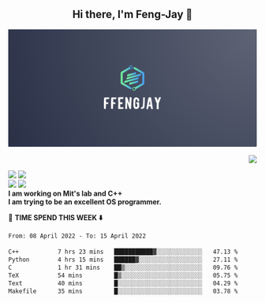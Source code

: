 <h2 align="center"> Hi there, I'm Feng-Jay 👋 </h2>  

![](https://github.com/Feng-Jay/DataStruct/blob/master/Image/1.png)  

<img align="right" src="https://github-readme-stats.vercel.app/api?username=Feng-Jay&show_icons=true&icon_color=CE1D2D&text_color=718096&bg_color=ffffff&hide_title=true" />


&emsp;

![](https://visitor-badge.glitch.me/badge?page_id=Feng-Jay.readme)
![](https://img.shields.io/badge/Concentrate-Cpp-blue)  
![](https://img.shields.io/badge/Rust-primer-orange)
![](https://img.shields.io/badge/Target-OS-9cf)  
**I am working on Mit's lab and C++**  
**I am trying to be an excellent OS programmer.**  


📘 **TIME SPEND THIS WEEK ⬇️**
<!--START_SECTION:waka-->

```text
From: 08 April 2022 - To: 15 April 2022

C++           7 hrs 23 mins   ███████████▓░░░░░░░░░░░░░   47.13 %
Python        4 hrs 15 mins   ██████▓░░░░░░░░░░░░░░░░░░   27.11 %
C             1 hr 31 mins    ██▒░░░░░░░░░░░░░░░░░░░░░░   09.76 %
TeX           54 mins         █▒░░░░░░░░░░░░░░░░░░░░░░░   05.75 %
Text          40 mins         █░░░░░░░░░░░░░░░░░░░░░░░░   04.29 %
Makefile      35 mins         █░░░░░░░░░░░░░░░░░░░░░░░░   03.78 %
```

<!--END_SECTION:waka-->
